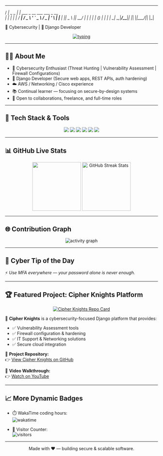 <!-- README.md - Cybersecurity + Django developer dynamic profile -->

<!-- ASCII Cyber Banner -->

   ____            _                             
  / ___| _   _ ___| |_ ___ _ __ ___   ___  _ __  
 | |    | | | / __| __/ _ \ '_ ` _ \ / _ \| '_ \ 
 | |___ | |_| \__ \ ||  __/ | | | | | (_) | | | |
  \____| \__,_|___/\__\___|_| |_| |_|\___/|_| |_| 
       
 🔐 Cybersecurity | 🐍 Django Developer



<p align="center">
<a href="https://github.com/cipher0411">
<img src="https://readme-typing-svg.herokuapp.com?size=24&center=true&vCenter=true&width=800&lines=🔐+Cybersecurity+Analyst;🕵️‍♂️+Threat+Hunter;🐍+Django+Developer;☁️+Cloud+%26+Networking+Specialist;⚡+Always+Learning+%26+Building" alt="typing"/>
</a>
</p>

---

## 👨‍💻 About Me
- 🔐 Cybersecurity Enthusiast (Threat Hunting | Vulnerability Assessment | Firewall Configurations)
- 🐍 Django Developer (Secure web apps, REST APIs, auth hardening)
- ☁️ AWS / Networking / Cisco experience
- 📚 Continual learner — focusing on secure-by-design systems
- 💼 Open to collaborations, freelance, and full-time roles

---

## 🚀 Tech Stack & Tools
<p align="center">
<img src="https://img.shields.io/badge/Django-%23092E20.svg?&style=for-the-badge&logo=django&logoColor=white" />
<img src="https://img.shields.io/badge/Python-%233776AB.svg?&style=for-the-badge&logo=python&logoColor=white" />
<img src="https://img.shields.io/badge/Cybersecurity-%23000000.svg?&style=for-the-badge&logo=hackaday&logoColor=white" />
<img src="https://img.shields.io/badge/AWS-%23232F3E.svg?&style=for-the-badge&logo=amazon-aws&logoColor=white" />
<img src="https://img.shields.io/badge/Cisco-%231BA0D7.svg?&style=for-the-badge&logo=cisco&logoColor=white" />
<img src="https://img.shields.io/badge/Linux-%23FCC624.svg?&style=for-the-badge&logo=linux&logoColor=black" />
</p>

---

## 📊 GitHub Live Stats
<p align="center">
<img src="https://github-readme-stats.vercel.app/api?username=cipher0411&show_icons=true&theme=tokyonight&count_private=true" height="160"/>
<img 
    src="https://github-readme-streak-stats.herokuapp.com?user=cipher0411&theme=tokyonight" 
    alt="GitHub Streak Stats" 
    height="160"
  />
</p>

---

## 🌐 Contribution Graph
<p align="center">
<img src="https://github-readme-activity-graph.vercel.app/graph?username=cipher0411&theme=vue-dark" alt="activity graph"/>
</p>

---

## 💬 Cyber Tip of the Day
<!-- this fragment is auto-generated by the workflow and committed to `_dynamic/quote.md` -->

<!-- START_DYNAMIC_QUOTE -->
⚡ *Use MFA everywhere — your password alone is never enough.*
<!-- END_DYNAMIC_QUOTE -->

---

## 🏆 Featured Project: Cipher Knights Platform

<p align="center">
  <a href="https://github.com/cipher0411/cipher-knights">
    <img src="https://github-readme-stats.vercel.app/api/pin/?username=cipher0411&repo=cipher-knights&theme=tokyonight" alt="Cipher Knights Repo Card"/>
  </a>
</p>

🔐 **Cipher Knights** is a cybersecurity-focused Django platform that provides:  
- ✅ Vulnerability Assessment tools  
- ✅ Firewall configuration & hardening  
- ✅ IT Support & Networking solutions  
- ✅ Secure cloud integration  

📂 **Project Repository:**  
👉 [View Cipher Knights on GitHub](https://github.com/cipher0411/cipher-knights)  

🎥 **Video Walkthrough:**  
👉 [Watch on YouTube](https://youtu.be/YOUR_VIDEO_ID)  

---


## 📈 More Dynamic Badges

- ⏱️ WakaTime coding hours:  
![wakatime](https://wakatime.com/badge/user/REPLACE_WITH_YOUR_WAKATIME_ID.svg)

- 👀 Visitor Counter:  
![visitors](https://profile-counter.glitch.me/cipher0411/count.svg)


---

<p align="center">Made with ❤️ — building secure & scalable software.</p>

